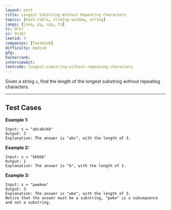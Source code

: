 ```yaml
---
layout: post
title: Longest Substring Without Repeating Characters
topics: [hash-table, sliding-window, string]
langs: [java, py, cpp, ts]
tc: O(n)
sc: O(26)
leetid: 3
companies: [facebook]
difficulty: medium
gfg: 
hackerrank: 
interviewbit: 
leetcode: longest-substring-without-repeating-characters
---
```


Given a string `s`, find the length of the longest substring without repeating characters.

---

## Test Cases

**Example 1:**
```
Input: s = "abcabcbb"
Output: 3
Explanation: The answer is "abc", with the length of 3.
```

**Example 2:**
```
Input: s = "bbbbb"
Output: 1
Explanation: The answer is "b", with the length of 1.
```

**Example 3:**
```
Input: s = "pwwkew"
Output: 3
Explanation: The answer is "wke", with the length of 3.
Notice that the answer must be a substring, "pwke" is a subsequence and not a substring.
```
